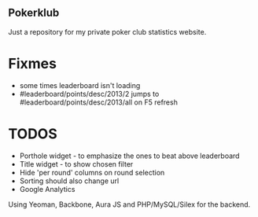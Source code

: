 ## Pokerklub

Just a repository for my private poker club statistics website.

# Fixmes

 * some times leaderboard isn't loading
 * #leaderboard/points/desc/2013/2 jumps to #leaderboard/points/desc/2013/all on F5 refresh

# TODOS

 * Porthole widget - to emphasize the ones to beat above leaderboard
 * Title widget - to show chosen filter
 * Hide 'per round' columns on round selection
 * Sorting should also change url
 * Google Analytics

Using Yeoman, Backbone, Aura JS and PHP/MySQL/Silex for the backend.